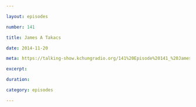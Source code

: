 ```yaml
---

layout: episodes

number: 141

title: James A Takacs

date: 2014-11-20

meta: https://talking-show.kchungradio.org/141%20Episode%20141_%20James%20A%20Takacs.mp3

excerpt: 

duration: 

category: episodes

---
```


